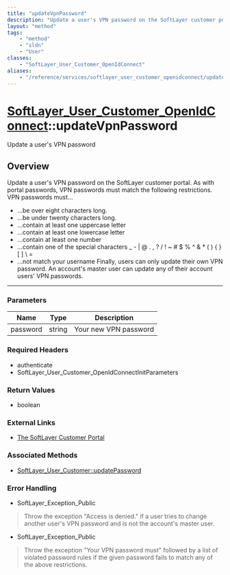 ```yaml
---
title: "updateVpnPassword"
description: "Update a user's VPN password on the SoftLayer customer portal. As with portal passwords, VPN passwords must match the fo... "
layout: "method"
tags:
    - "method"
    - "sldn"
    - "User"
classes:
    - "SoftLayer_User_Customer_OpenIdConnect"
aliases:
    - "/reference/services/softlayer_user_customer_openidconnect/updateVpnPassword"
---
```

# [SoftLayer_User_Customer_OpenIdConnect](/reference/services/SoftLayer_User_Customer_OpenIdConnect)::updateVpnPassword

Update a user's VPN password


## Overview 
Update a user's VPN password on the SoftLayer customer portal. As with portal passwords, VPN passwords must match the following restrictions. VPN passwords must... 
* ...be over eight characters long.
* ...be under twenty characters long.
* ...contain at least one uppercase letter
* ...contain at least one lowercase letter
* ...contain at least one number
* ...contain one of the special characters _ - | @ . , ? / ! ~ # $ % ^ & * ( ) { } [ ] \ =
* ...not match your username
Finally, users can only update their own VPN password. An account's master user can update any of their account users' VPN passwords. 

-----

### Parameters 
|Name | Type | Description |
| --- | --- | --- |
|password| string| Your new VPN password|


### Required Headers
* authenticate
* SoftLayer_User_Customer_OpenIdConnectInitParameters


### Return Values
* boolean

### External Links


* [The SoftLayer Customer Portal](https://manage.softlayer.com)



### Associated Methods

*  [SoftLayer_User_Customer::updatePassword](/reference/services/SoftLayer_User_Customer/updatePassword )



### Error Handling

* SoftLayer_Exception_Public 

> Throw the exception "Access is denied." if a user tries to change another user's VPN password and is not the account's master user. 

* SoftLayer_Exception_Public 

> Throw the exception "Your VPN password must" followed by a list of violated password rules if the given password fails to match any of the above restrictions. 



